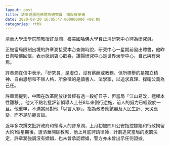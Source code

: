 ```yaml
---
layout: post
title: 許章潤獲哈佛聘為研究員　稱與有榮焉
date: 2020-08-20 16:05:47.000000000 +08:00
categories: rthk
---
```


清華大學法學院前教授許章潤，獲美國哈佛大學費正清研究中心聘為研究員。

正被當局限制出境的許章潤接受本台查詢時說，研究中心一星期前發出聘書，他昨日向哈佛回信，表示感到衷心歡喜，讚揚研究中心是世界漢學中心，自己與有榮焉。

許章潤在信中表示，「研究員」是虛位，沒有薪酬或教務，但所標舉的是獨立精神、自由思想和不屈人格，所象徵的是讀書人、法學家，以追求真理、捍衛公義為己任。

許章潤提到，中國在改革開放後曾經有過一段好日子，但當局「江山易改，極權本性難移」，他又不點名批評新領導人上任8年來倒行逆施，前人的努力已經毀於一旦。他重申，不滿當局對他「以言入罪」，指為政者應該顧及人民生計、天災應變，而不是防範言論。

近年多次撰文批評政府和領導人的許章潤，上月初被四川公安指控嫖娼和行政拘留大約1個星期後，遭清華開除教席，他上月底聘請律師，計劃追究當局的處罰決定，許章潤強調沒有嫖娼，也未曾承認嫖娼，警方亦未曾出示任何證據。
